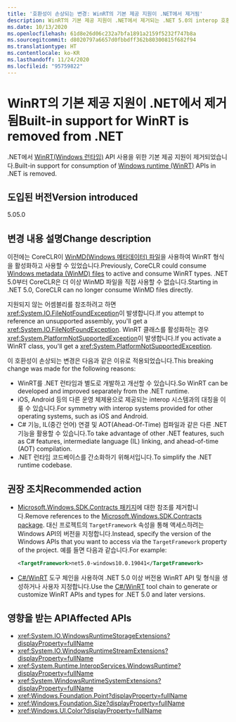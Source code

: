 ```yaml
---
title: '호환성이 손상되는 변경: WinRT의 기본 제공 지원이 .NET에서 제거됨'
description: WinRT의 기본 제공 지원이 .NET에서 제거되는 .NET 5.0의 interop 호환성이 손상되는 변경에 대해 알아봅니다.
ms.date: 10/13/2020
ms.openlocfilehash: 61d8e26d06c232a7bfa1891a2159f5232f747b8a
ms.sourcegitcommit: d8020797a6657d0fbbdff362b80300815f682f94
ms.translationtype: HT
ms.contentlocale: ko-KR
ms.lasthandoff: 11/24/2020
ms.locfileid: "95759822"
---
```

# <a name="built-in-support-for-winrt-is-removed-from-net"></a><span data-ttu-id="ed623-103">WinRT의 기본 제공 지원이 .NET에서 제거됨</span><span class="sxs-lookup"><span data-stu-id="ed623-103">Built-in support for WinRT is removed from .NET</span></span>

<span data-ttu-id="ed623-104">.NET에서 [WinRT(Windows 런타임)](/uwp/winrt-cref/winrt-type-system) API 사용을 위한 기본 제공 지원이 제거되었습니다.</span><span class="sxs-lookup"><span data-stu-id="ed623-104">Built-in support for consumption of [Windows runtime (WinRT)](/uwp/winrt-cref/winrt-type-system) APIs in .NET is removed.</span></span>

## <a name="version-introduced"></a><span data-ttu-id="ed623-105">도입된 버전</span><span class="sxs-lookup"><span data-stu-id="ed623-105">Version introduced</span></span>

<span data-ttu-id="ed623-106">5.0</span><span class="sxs-lookup"><span data-stu-id="ed623-106">5.0</span></span>

## <a name="change-description"></a><span data-ttu-id="ed623-107">변경 내용 설명</span><span class="sxs-lookup"><span data-stu-id="ed623-107">Change description</span></span>

<span data-ttu-id="ed623-108">이전에는 CoreCLR이 [WinMD(Windows 메타데이터) 파일](/uwp/winrt-cref/winmd-files)을 사용하여 WinRT 형식을 활성화하고 사용할 수 있었습니다.</span><span class="sxs-lookup"><span data-stu-id="ed623-108">Previously, CoreCLR could consume [Windows metadata (WinMD) files](/uwp/winrt-cref/winmd-files) to active and consume WinRT types.</span></span> <span data-ttu-id="ed623-109">.NET 5.0부터 CoreCLR은 더 이상 WinMD 파일을 직접 사용할 수 없습니다.</span><span class="sxs-lookup"><span data-stu-id="ed623-109">Starting in .NET 5.0, CoreCLR can no longer consume WinMD files directly.</span></span>

<span data-ttu-id="ed623-110">지원되지 않는 어셈블리를 참조하려고 하면 <xref:System.IO.FileNotFoundException>이 발생합니다.</span><span class="sxs-lookup"><span data-stu-id="ed623-110">If you attempt to reference an unsupported assembly, you'll get a <xref:System.IO.FileNotFoundException>.</span></span> <span data-ttu-id="ed623-111">WinRT 클래스를 활성화하는 경우 <xref:System.PlatformNotSupportedException>이 발생합니다.</span><span class="sxs-lookup"><span data-stu-id="ed623-111">If you activate a WinRT class, you'll get a <xref:System.PlatformNotSupportedException>.</span></span>

<span data-ttu-id="ed623-112">이 호환성이 손상되는 변경은 다음과 같은 이유로 적용되었습니다.</span><span class="sxs-lookup"><span data-stu-id="ed623-112">This breaking change was made for the following reasons:</span></span>

- <span data-ttu-id="ed623-113">WinRT를 .NET 런타임과 별도로 개발하고 개선할 수 있습니다.</span><span class="sxs-lookup"><span data-stu-id="ed623-113">So WinRT can be developed and improved separately from the .NET runtime.</span></span>
- <span data-ttu-id="ed623-114">iOS, Android 등의 다른 운영 체제용으로 제공되는 interop 시스템과의 대칭을 이룰 수 있습니다.</span><span class="sxs-lookup"><span data-stu-id="ed623-114">For symmetry with interop systems provided for other operating systems, such as iOS and Android.</span></span>
- <span data-ttu-id="ed623-115">C# 기능, IL(중간 언어) 연결 및 AOT(Ahead-Of-Time) 컴파일과 같은 다른 .NET 기능을 활용할 수 있습니다.</span><span class="sxs-lookup"><span data-stu-id="ed623-115">To take advantage of other .NET features, such as C# features, intermediate language (IL) linking, and ahead-of-time (AOT) compilation.</span></span>
- <span data-ttu-id="ed623-116">.NET 런타임 코드베이스를 간소화하기 위해서입니다.</span><span class="sxs-lookup"><span data-stu-id="ed623-116">To simplify the .NET runtime codebase.</span></span>

## <a name="recommended-action"></a><span data-ttu-id="ed623-117">권장 조치</span><span class="sxs-lookup"><span data-stu-id="ed623-117">Recommended action</span></span>

- <span data-ttu-id="ed623-118">[Microsoft.Windows.SDK.Contracts 패키지](https://www.nuget.org/packages/Microsoft.Windows.SDK.Contracts)에 대한 참조를 제거합니다.</span><span class="sxs-lookup"><span data-stu-id="ed623-118">Remove references to the [Microsoft.Windows.SDK.Contracts package](https://www.nuget.org/packages/Microsoft.Windows.SDK.Contracts).</span></span>  <span data-ttu-id="ed623-119">대신 프로젝트의 `TargetFramework` 속성을 통해 액세스하려는 Windows API의 버전을 지정합니다.</span><span class="sxs-lookup"><span data-stu-id="ed623-119">Instead, specify the version of the Windows APIs that you want to access via the `TargetFramework` property of the project.</span></span>  <span data-ttu-id="ed623-120">예를 들면 다음과 같습니다.</span><span class="sxs-lookup"><span data-stu-id="ed623-120">For example:</span></span>

  ```xml
  <TargetFramework>net5.0-windows10.0.19041</TargetFramework>
  ```

- <span data-ttu-id="ed623-121">[C#/WinRT](/windows/uwp/csharp-winrt/) 도구 체인을 사용하여 .NET 5.0 이상 버전용 WinRT API 및 형식을 생성하거나 사용자 지정합니다.</span><span class="sxs-lookup"><span data-stu-id="ed623-121">Use the [C#/WinRT](/windows/uwp/csharp-winrt/) tool chain to generate or customize WinRT APIs and types for .NET 5.0 and later versions.</span></span>

## <a name="affected-apis"></a><span data-ttu-id="ed623-122">영향을 받는 API</span><span class="sxs-lookup"><span data-stu-id="ed623-122">Affected APIs</span></span>

- <xref:System.IO.WindowsRuntimeStorageExtensions?displayProperty=fullName>
- <xref:System.IO.WindowsRuntimeStreamExtensions?displayProperty=fullName>
- <xref:System.Runtime.InteropServices.WindowsRuntime?displayProperty=fullName>
- <xref:System.WindowsRuntimeSystemExtensions?displayProperty=fullName>
- <xref:Windows.Foundation.Point?displayProperty=fullName>
- <xref:Windows.Foundation.Size?displayProperty=fullName>
- <xref:Windows.UI.Color?displayProperty=fullName>

<!--

### Affected APIs

- `T:System.IO.WindowsRuntimeStorageExtensions`
- `T: System.IO.WindowsRuntimeStreamExtensions`
- `N:System.Runtime.InteropServices.WindowsRuntime`
- `T:System.WindowsRuntimeSystemExtensions`
- `T:Windows.Foundation.Point`
- `T:Windows.Foundation.Size`
- `T:Windows.UI.Color`

### Category

Interop

-->
